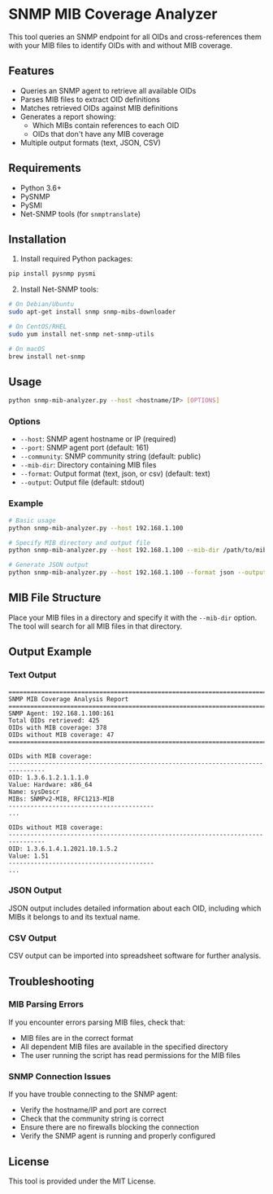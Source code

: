 # SNMP MIB Coverage Analyzer

This tool queries an SNMP endpoint for all OIDs and cross-references them with your MIB files to identify OIDs with and without MIB coverage.

## Features

- Queries an SNMP agent to retrieve all available OIDs
- Parses MIB files to extract OID definitions
- Matches retrieved OIDs against MIB definitions
- Generates a report showing:
  - Which MIBs contain references to each OID
  - OIDs that don't have any MIB coverage
- Multiple output formats (text, JSON, CSV)

## Requirements

- Python 3.6+
- PySNMP
- PySMI
- Net-SNMP tools (for `snmptranslate`)

## Installation

1. Install required Python packages:

```bash
pip install pysnmp pysmi
```

2. Install Net-SNMP tools:

```bash
# On Debian/Ubuntu
sudo apt-get install snmp snmp-mibs-downloader

# On CentOS/RHEL
sudo yum install net-snmp net-snmp-utils

# On macOS
brew install net-snmp
```

## Usage

```bash
python snmp-mib-analyzer.py --host <hostname/IP> [OPTIONS]
```

### Options

- `--host`: SNMP agent hostname or IP (required)
- `--port`: SNMP agent port (default: 161)
- `--community`: SNMP community string (default: public)
- `--mib-dir`: Directory containing MIB files
- `--format`: Output format (text, json, or csv) (default: text)
- `--output`: Output file (default: stdout)

### Example

```bash
# Basic usage
python snmp-mib-analyzer.py --host 192.168.1.100

# Specify MIB directory and output file
python snmp-mib-analyzer.py --host 192.168.1.100 --mib-dir /path/to/mibs --output report.txt

# Generate JSON output
python snmp-mib-analyzer.py --host 192.168.1.100 --format json --output report.json
```

## MIB File Structure

Place your MIB files in a directory and specify it with the `--mib-dir` option. The tool will search for all MIB files in that directory.

## Output Example

### Text Output

```
================================================================================
SNMP MIB Coverage Analysis Report
================================================================================
SNMP Agent: 192.168.1.100:161
Total OIDs retrieved: 425
OIDs with MIB coverage: 378
OIDs without MIB coverage: 47
================================================================================

OIDs with MIB coverage:
--------------------------------------------------------------------------------
OID: 1.3.6.1.2.1.1.1.0
Value: Hardware: x86_64
Name: sysDescr
MIBs: SNMPv2-MIB, RFC1213-MIB
----------------------------------------
...

OIDs without MIB coverage:
--------------------------------------------------------------------------------
OID: 1.3.6.1.4.1.2021.10.1.5.2
Value: 1.51
----------------------------------------
...
```

### JSON Output

JSON output includes detailed information about each OID, including which MIBs it belongs to and its textual name.

### CSV Output

CSV output can be imported into spreadsheet software for further analysis.

## Troubleshooting

### MIB Parsing Errors

If you encounter errors parsing MIB files, check that:
- MIB files are in the correct format
- All dependent MIB files are available in the specified directory
- The user running the script has read permissions for the MIB files

### SNMP Connection Issues

If you have trouble connecting to the SNMP agent:
- Verify the hostname/IP and port are correct
- Check that the community string is correct
- Ensure there are no firewalls blocking the connection
- Verify the SNMP agent is running and properly configured

## License

This tool is provided under the MIT License.